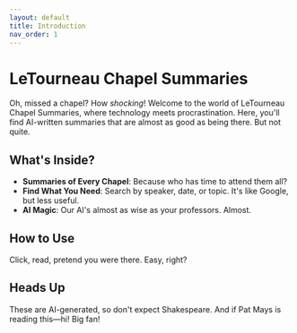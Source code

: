 ```yaml
---
layout: default
title: Introduction
nav_order: 1
---
```

# LeTourneau Chapel Summaries

Oh, missed a chapel? How *shocking*! Welcome to the world of LeTourneau Chapel Summaries, where technology meets procrastination. Here, you'll find AI-written summaries that are almost as good as being there. But not quite.

## What's Inside?

- **Summaries of Every Chapel**: Because who has time to attend them all?
- **Find What You Need**: Search by speaker, date, or topic. It's like Google, but less useful.
- **AI Magic**: Our AI's almost as wise as your professors. Almost.

## How to Use

Click, read, pretend you were there. Easy, right?

## Heads Up

These are AI-generated, so don't expect Shakespeare. And if Pat Mays is reading this—hi! Big fan!

<script>
  var imageNames = [
    "1984.gif",
    "40izk9od7n771.gif",
    "IMG_1368.gif",
    "IMG_4866.jpg",
    "among-us-amogus.gif",
    "apple-rotating-apple.gif",
    "biden-sniff.gif",
    "breaking-bad-walter-white.gif",
    "china-ice-cream.gif",
    "critical-ops-we-do-a-little-trolling.gif",
    "crusader-shocked.gif",
    "dbh-detroit-become-human.gif",
    "donald-trump-dancing.gif",
    "donalturmrp-4.jpg",
    "ea.gif",
    "elmo-fire.gif",
    "elon-musk-smoke.gif",
    "ezgif.com-gif-maker_4.gif",
    "futurama-checkmate.gif",
    "gato-rgb.gif",
    "hack-khaby.gif",
    "holy-cow-holy.gif",
    "huh.gif",
    "image0-19.gif",
    "image0.gif",
    "jack-horner-smile.gif",
    "kenneth-copeland.gif",
    "laughing-ben-shapiro.gif",
    "lithiumare-kiracord.gif",
    "logo512.png",
    "mario-dance.gif",
    "monkeys-2001aspaceodyssey.gif",
    "montymole-monty.gif",
    "touching-grass.gif",
    "wall-talking.gif",
    "wawa-cat.gif",
    "where-is-the-library.gif",
    "wide-putin.gif",
    "see-it-like-final.gif",
    "mind-blow-galaxy.gif",
    "aerodynamics-cow.gif",
    "gotanygrapes.gif",
    "the-incredibles-entrance.gif",
    "freedom-freedoms-loudly.gif",
    "barbenheimer.png",
    "yes-sir-yes-boss.gif"
    ];
  var baseUrl = "https://github.com/letu-rebel/hi-pat/blob/main/photos/";
  var randomImageName = imageNames[Math.floor(Math.random() * imageNames.length)];
  var randomImageUrl = baseUrl + randomImageName + "?raw=true";

  document.write('<img src="' + randomImageUrl + '" alt="Random Image" width="350"/>');
</script>
